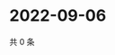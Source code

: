 # 2022-09-06

共 0 条

<!-- BEGIN WEIBO -->
<!-- 最后更新时间 Tue Sep 06 2022 23:18:20 GMT+0800 (China Standard Time) -->

<!-- END WEIBO -->
